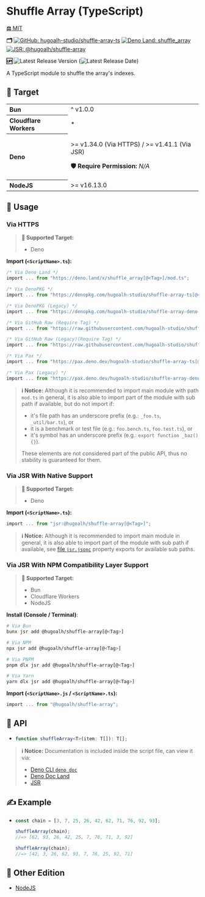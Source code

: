 # Shuffle Array (TypeScript)

[**⚖️** MIT](./LICENSE.md)

**🗂️**
[![GitHub: hugoalh-studio/shuffle-array-ts](https://img.shields.io/badge/hugoalh--studio/shuffle--array--ts-181717?logo=github&logoColor=ffffff&style=flat "GitHub: hugoalh-studio/shuffle-array-ts")](https://github.com/hugoalh-studio/shuffle-array-ts)
[![Deno Land: shuffle_array](https://img.shields.io/badge/shuffle__array-000000?logo=deno&logoColor=ffffff&style=flat "Deno Land: shuffle_array")](https://deno.land/x/shuffle_array)
[![JSR: @hugoalh/shuffle-array](https://img.shields.io/badge/JSR-@hugoalh/shuffle--array-F7DF1E?labelColor=F7DF1E&logoColor=000000&style=flat "JSR: @hugoalh/shuffle-array")](https://jsr.io/@hugoalh/shuffle-array)

**🆙** ![Latest Release Version](https://img.shields.io/github/release/hugoalh-studio/shuffle-array-ts?sort=semver&color=2187C0&label=&style=flat "Latest Release Version") (![Latest Release Date](https://img.shields.io/github/release-date/hugoalh-studio/shuffle-array-ts?color=2187C0&label=&style=flat "Latest Release Date"))

A TypeScript module to shuffle the array's indexes.

## 🎯 Target

<table>
<tbody align="left">
<tr>
<th>Bun</th>
<td>^ v1.0.0</td>
</tr>
<tr>
<th>Cloudflare Workers</th>
<td>*</td>
</tr>
<tr>
<th>Deno</th>
<td>

\>= v1.34.0 (Via HTTPS) / \>= v1.41.1 (Via JSR)

**🛡️ Require Permission:** *N/A*

</td>
</tr>
<tr>
<th>NodeJS</th>
<td>&gt;= v16.13.0</td>
</tr>
</tbody>
</table>

## 🔰 Usage

### Via HTTPS

> **🎯 Supported Target:**
>
> - Deno

**Import (`<ScriptName>.ts`):**

```ts
/* Via Deno Land */
import ... from "https://deno.land/x/shuffle_array[@<Tag>]/mod.ts";

/* Via DenoPKG */
import ... from "https://denopkg.com/hugoalh-studio/shuffle-array-ts[@<Tag>]/mod.ts";

/* Via DenoPKG (Legacy) */
import ... from "https://denopkg.com/hugoalh-studio/shuffle-array-deno[@<Tag>]/mod.ts";

/* Via GitHub Raw (Require Tag) */
import ... from "https://raw.githubusercontent.com/hugoalh-studio/shuffle-array-ts/<Tag>/mod.ts";

/* Via GitHub Raw (Legacy)(Require Tag) */
import ... from "https://raw.githubusercontent.com/hugoalh-studio/shuffle-array-deno/<Tag>/mod.ts";

/* Via Pax */
import ... from "https://pax.deno.dev/hugoalh-studio/shuffle-array-ts[@<Tag>]/mod.ts";

/* Via Pax (Legacy) */
import ... from "https://pax.deno.dev/hugoalh-studio/shuffle-array-deno[@<Tag>]/mod.ts";
```

> **ℹ️ Notice:** Although it is recommended to import main module with path `mod.ts` in general, it is also able to import part of the module with sub path if available, but do not import if:
>
> - it's file path has an underscore prefix (e.g.: `_foo.ts`, `_util/bar.ts`), or
> - it is a benchmark or test file (e.g.: `foo.bench.ts`, `foo.test.ts`), or
> - it's symbol has an underscore prefix (e.g.: `export function _baz() {}`).
>
> These elements are not considered part of the public API, thus no stability is guaranteed for them.

### Via JSR With Native Support

> **🎯 Supported Target:**
>
> - Deno

**Import (`<ScriptName>.ts`):**

```ts
import ... from "jsr:@hugoalh/shuffle-array[@<Tag>]";
```

> **ℹ️ Notice:** Although it is recommended to import main module in general, it is also able to import part of the module with sub path if available, see [file `jsr.jsonc`](./jsr.jsonc) property exports for available sub paths.

### Via JSR With NPM Compatibility Layer Support

> **🎯 Supported Target:**
>
> - Bun
> - Cloudflare Workers
> - NodeJS

**Install (Console / Terminal)**:

```sh
# Via Bun
bunx jsr add @hugoalh/shuffle-array[@<Tag>]

# Via NPM
npx jsr add @hugoalh/shuffle-array[@<Tag>]

# Via PNPM
pnpm dlx jsr add @hugoalh/shuffle-array[@<Tag>]

# Via Yarn
yarn dlx jsr add @hugoalh/shuffle-array[@<Tag>]
```

**Import (`<ScriptName>.js` / `<ScriptName>.ts`):**

```ts
import ... from "@hugoalh/shuffle-array";
```

## 🧩 API

- ```ts
  function shuffleArray<T>(item: T[]): T[];
  ```

> **ℹ️ Notice:** Documentation is included inside the script file, can view it via:
>
> - [Deno CLI `deno doc`](https://deno.land/manual/tools/documentation_generator)
> - [Deno Doc Land](https://doc.deno.land)
> - [JSR](https://jsr.io/@hugoalh/shuffle-array)

## ✍️ Example

- ```ts
  const chain = [3, 7, 25, 26, 42, 62, 71, 76, 92, 93];

  shuffleArray(chain);
  //=> [62, 93, 26, 42, 25, 7, 76, 71, 3, 92]

  shuffleArray(chain);
  //=> [42, 3, 26, 62, 93, 7, 76, 25, 92, 71]
  ```

## 🔗 Other Edition

- [NodeJS](https://github.com/hugoalh-studio/shuffle-array-nodejs)
